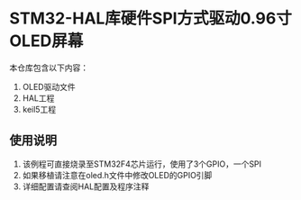 # STM32-HAL库硬件SPI方式驱动0.96寸OLED屏幕


本仓库包含以下内容：

1. OLED驱动文件
2. HAL工程
3. keil5工程


## 使用说明

1. 该例程可直接烧录至STM32F4芯片运行，使用了3个GPIO，一个SPI
2. 如果移植请注意在oled.h文件中修改OLED的GPIO引脚
3. 详细配置请查阅HAL配置及程序注释
